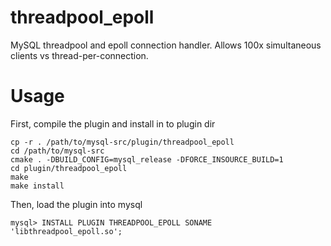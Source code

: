 # threadpool_epoll
MySQL threadpool and epoll connection handler. Allows 100x simultaneous clients vs thread-per-connection.

# Usage

First, compile the plugin and install in to plugin dir

    cp -r . /path/to/mysql-src/plugin/threadpool_epoll
    cd /path/to/mysql-src
    cmake . -DBUILD_CONFIG=mysql_release -DFORCE_INSOURCE_BUILD=1
    cd plugin/threadpool_epoll
    make
    make install

Then, load the plugin into mysql

    mysql> INSTALL PLUGIN THREADPOOL_EPOLL SONAME 'libthreadpool_epoll.so';

